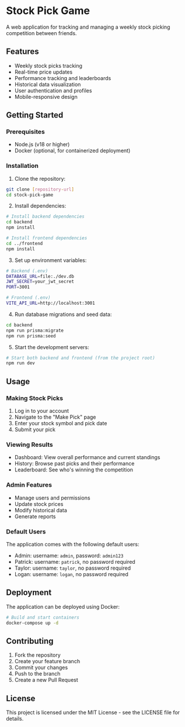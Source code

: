 # Stock Pick Game

A web application for tracking and managing a weekly stock picking competition between friends.

## Features

- Weekly stock picks tracking
- Real-time price updates
- Performance tracking and leaderboards
- Historical data visualization
- User authentication and profiles
- Mobile-responsive design

## Getting Started

### Prerequisites

- Node.js (v18 or higher)
- Docker (optional, for containerized deployment)

### Installation

1. Clone the repository:

```bash
git clone [repository-url]
cd stock-pick-game
```

2. Install dependencies:

```bash
# Install backend dependencies
cd backend
npm install

# Install frontend dependencies
cd ../frontend
npm install
```

3. Set up environment variables:

```bash
# Backend (.env)
DATABASE_URL=file:./dev.db
JWT_SECRET=your_jwt_secret
PORT=3001

# Frontend (.env)
VITE_API_URL=http://localhost:3001
```

4. Run database migrations and seed data:

```bash
cd backend
npm run prisma:migrate
npm run prisma:seed
```

5. Start the development servers:

```bash
# Start both backend and frontend (from the project root)
npm run dev
```

## Usage

### Making Stock Picks

1. Log in to your account
2. Navigate to the "Make Pick" page
3. Enter your stock symbol and pick date
4. Submit your pick

### Viewing Results

- Dashboard: View overall performance and current standings
- History: Browse past picks and their performance
- Leaderboard: See who's winning the competition

### Admin Features

- Manage users and permissions
- Update stock prices
- Modify historical data
- Generate reports

### Default Users

The application comes with the following default users:

- Admin: username: `admin`, password: `admin123`
- Patrick: username: `patrick`, no password required
- Taylor: username: `taylor`, no password required
- Logan: username: `logan`, no password required

## Deployment

The application can be deployed using Docker:

```bash
# Build and start containers
docker-compose up -d
```

## Contributing

1. Fork the repository
2. Create your feature branch
3. Commit your changes
4. Push to the branch
5. Create a new Pull Request

## License

This project is licensed under the MIT License - see the LICENSE file for details.
